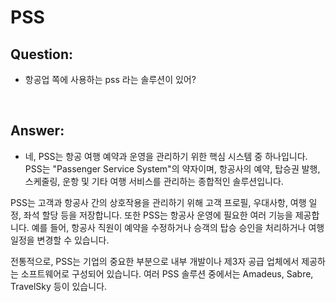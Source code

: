 # PSS

## Question:

- 항공업 쪽에 사용하는 pss 라는 솔루션이 있어?

<br>

## Answer:

- 네, PSS는 항공 여행 예약과 운영을 관리하기 위한 핵심 시스템 중 하나입니다. PSS는 "Passenger Service System"의 약자이며, 항공사의 예약, 탑승권 발행, 스케줄링, 운항 및 기타 여행 서비스를 관리하는 종합적인 솔루션입니다.

PSS는 고객과 항공사 간의 상호작용을 관리하기 위해 고객 프로필, 우대사항, 여행 일정, 좌석 할당 등을 저장합니다. 또한 PSS는 항공사 운영에 필요한 여러 기능을 제공합니다. 예를 들어, 항공사 직원이 예약을 수정하거나 승객의 탑승 승인을 처리하거나 여행 일정을 변경할 수 있습니다.

전통적으로, PSS는 기업의 중요한 부분으로 내부 개발이나 제3자 공급 업체에서 제공하는 소프트웨어로 구성되어 있습니다. 여러 PSS 솔루션 중에서는 Amadeus, Sabre, TravelSky 등이 있습니다.



